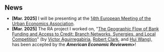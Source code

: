 <h1 id="news"></h1>

<h2 style="margin: 30px 0px 10px;">News</h2>

<ul>


<li><strong>[Mar. 2025]</strong> I will be presenting at the <span style="color:#e74d3c"><a href="https://urbaneconomics.org/meetings/emuea2025/">14th European Meeting of the Urban Economics Association</a></span>.</li>

<li><strong>[Mar. 2025]</strong> The RA project I worked on, "<span style="color:#e74d3c"><a href="https://www.aeaweb.org/articles?id=10.1257/aer.20200374&&from=f">The Geographic Flow of Bank Funding and Access to Credit: Branch Networks, Synergies, and Local Competition</a></span>" (by <span style="color:#e74d3c"><a href="https://sites.google.com/view/victoraguirregabiriaswebsite/home">Victor Aguirregabiria</a></span>, <span style="color:#e74d3c"><a href="https://sites.google.com/site/robertclark09site/">Robert Clark</a></span>, and <span style="color:#e74d3c"><a href="https://en.gsm.pku.edu.cn/faculty/jackie.wang/">Hui Wang</a></span>), has been accepted by the <strong><em>American Economic Review</em>em></strong>!</li>

</ul>
